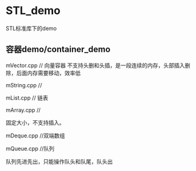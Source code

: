  # STL_demo
 STL标准库下的demo
 ## 容器demo/container_demo
 
 mVector.cpp	// 向量容器
 不支持头删和头插，是一段连续的内存，头部插入删除，后面内存需要移动，效率低
 
 
 mString.cpp	//
 
 mList.cpp		// 链表
 
 mArray.cpp		//
 
 固定大小，不支持插入。
 
 mDeque.cpp		//双端数组
 
 mQueue.cpp		//队列
 
 队列先进先出，只能操作队头和队尾，队头出
 
 
 
 
 
